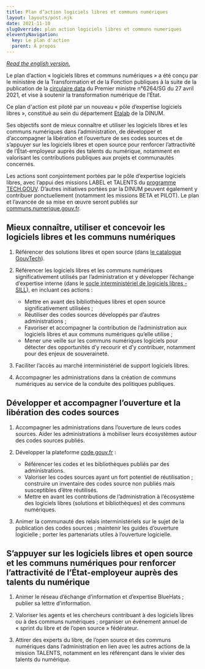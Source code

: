 ```yaml
---
title: Plan d’action logiciels libres et communs numériques
layout: layouts/post.njk
date: 2021-11-10
slugOverride: plan action logiciels libres et communs numeriques
eleventyNavigation:
  key: Le plan d'action
  parent: À propos
---
```


*[Read the english version.](/en/action-plan-for-free-software-and-digital-commons/)*

Le plan d’action « logiciels libres et communs numériques » a été conçu par le ministère de la Transformation et de la Fonction publiques à la suite de la publication de la [circulaire data](https://www.legifrance.gouv.fr/circulaire/id/45162 "circulaire data - Lien externe") du Premier ministre n°6264/SG du 27 avril 2021, et vise à soutenir la transformation numérique de l’État.

Ce plan d'action est piloté par un nouveau « pôle d’expertise logiciels libres », constitué au sein du département [Etalab](https://www.etalab.gouv.fr/ "Etalab - Lien externe") de la DINUM.

Ses objectifs sont de mieux connaître et utiliser les logiciels libres et les communs numériques dans l’administration, de développer et d’accompagner la libération et l’ouverture de ses codes sources et de s’appuyer sur les logiciels libres et open source pour renforcer l’attractivité de l’État-employeur auprès des talents du numérique, notamment en valorisant les contributions publiques aux projets et communautés concernés.

Les actions sont conjointement portées par le pôle d’expertise logiciels libres, avec l’appui des missions LABEL et TALENTS du [programme TECH.GOUV](/publications/tech-gouv-strategie-et-feuille-de-route-2019-2021/). D’autres initiatives portées par la DINUM peuvent également y contribuer ponctuellement (notamment les missions BETA et PILOT). Le plan et l’avancée de sa mise en œuvre seront publiés sur [communs.numerique.gouv.fr](https://communs.numerique.gouv.fr "communs.numerique.gouv.fr - Lien externe").

## Mieux connaître, utiliser et concevoir les logiciels libres et les communs numériques

1. Référencer des solutions libres et open source (dans [le catalogue GouvTech](https://catalogue.numerique.gouv.fr)).

2. Référencer les logiciels libres et les communs numériques significativement utilisés par l’administration et y développer l’échange d’expertise interne (dans le [socle interministériel de logiciels libres - SILL](https://sill.code.gouv.fr)), en incluant ces actions :

   - Mettre en avant des bibliothèques libres et open source significativement utilisées ;
   - Réutiliser des codes sources développés par d’autres administrations ;
   - Favoriser et accompagner la contribution de l’administration aux logiciels libres et aux communs numériques qu’elle utilise ;
   - Mener une veille sur les communs numériques logiciels pour détecter des opportunités d’y recourir et d’y contribuer, notamment pour des enjeux de souveraineté.

3. Faciliter l’accès au marché interministériel de support logiciels libres.

4. Accompagner les administrations dans la création de communs numériques au service de la conduite des politiques publiques.

## Développer et accompagner l’ouverture et la libération des codes sources

1. Accompagner les administrations dans l’ouverture de leurs codes sources. Aider les administrations à mobiliser leurs écosystèmes autour des codes sources publiés.

2. Développer la plateforme [code.gouv.fr](https://code.gouv.fr) :
    - Référencer les codes et les bibliothèques publiés par des administrations.
    - Valoriser les codes sources ayant un fort potentiel de réutilisation ; construire un inventaire des codes source non publiés mais susceptibles d’être réutilisés.
    - Mettre en avant les contributions de l’administration à l’écosystème des logiciels libres (solutions et bibliothèques) et des communs numériques.

3. Animer la communauté des relais interministériels sur le sujet de la publication des codes sources ; maintenir les guides d’ouverture logicielle ; porter les partenariats utiles à l’ouverture logicielle.

## S’appuyer sur les logiciels libres et open source et les communs numériques pour renforcer l’attractivité de l’État-employeur auprès des talents du numérique

1. Animer le réseau d’échange d’information et d’expertise BlueHats ; publier sa lettre d’information.

2. Valoriser les agents et les chercheurs contribuant à des logiciels libres ou à des communs numériques ; organiser un événement annuel de « sprint du libre et de l’open source » fédérateur.

3. Attirer des experts du libre, de l’open source et des communs numériques dans l’administration en lien avec les autres actions de la mission TALENTS, notamment en les référençant dans le vivier des talents du numérique.
